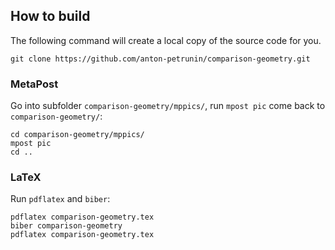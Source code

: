 ## How to build

The following command will create a local copy of the source code for you.

`git clone https://github.com/anton-petrunin/comparison-geometry.git`

### MetaPost

Go into subfolder `comparison-geometry/mppics/`, run `mpost pic` come back to `comparison-geometry/`:

`cd comparison-geometry/mppics/`<br/>
`mpost pic`<br/>
`cd ..`<br/>

### LaTeX

Run `pdflatex` and `biber`:

`pdflatex comparison-geometry.tex`<br/>
`biber comparison-geometry`<br/>
`pdflatex comparison-geometry.tex`<br/>
